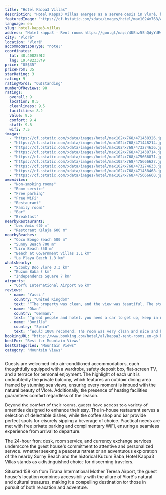 ```yaml
---
title: "Hotel Kappa3 Villas"
description: "Hotel Kappa3 Villas emerges as a serene oasis in Vlorë, boasting a picturesque garden and breathtaking mountain vistas."
featuredImage: "https://cf.bstatic.com/xdata/images/hotel/max1024x768/471438326.jpg?k=f5ae43be2833c6d7aeb05712bb0831880587d475b61b853e7f1f22e177a47291&o=&hp=1"
language: en
slug: hotel-kappa3-villas
address: "Hotel kappa3 - Rent rooms https://goo.gl/maps/4UEaz5ShQdyYdEvp6, Vlorë, Albania"
city: "Vlorë"
location: "Vlorë"
accommodationType: "hotel"
coordinates:
  lat: 40.40825912
  lng: 19.48233749
price: "US$35"
priceFrom: 35
starRating: 3
rating: 9
ratingWords: "Outstanding"
numberOfReviews: 98
ratings:
  overall: 9
  location: 8.5
  cleanliness: 9.5
  facilities: 8.9
  value: 9.5
  comfort: 9.4
  staff: 9.8
  wifi: 7.5
images:
  - "https://cf.bstatic.com/xdata/images/hotel/max1024x768/471438326.jpg?k=f5ae43be2833c6d7aeb05712bb0831880587d475b61b853e7f1f22e177a47291&o=&hp=1"
  - "https://cf.bstatic.com/xdata/images/hotel/max1024x768/471448214.jpg?k=f20fadd7451915a6c37a36ecbbee34b13aed1e8d7697f7e760f1e1d55e5ec421&o=&hp=1"
  - "https://cf.bstatic.com/xdata/images/hotel/max1024x768/473274636.jpg?k=c2807fd054131bb779f8ce2bbf32de6111266a3fcb82e3d398bd4ab3e182b8f9&o=&hp=1"
  - "https://cf.bstatic.com/xdata/images/hotel/max1024x768/471438714.jpg?k=4ae2b23b5a022fc85841bb640d80411a8c9290dbea9a8e29562641cf2a79b70b&o=&hp=1"
  - "https://cf.bstatic.com/xdata/images/hotel/max1024x768/475666871.jpg?k=c89daa17a0e465111d4ff819c1a348cb8a0d0a38a670161063f927306bfcdae3&o=&hp=1"
  - "https://cf.bstatic.com/xdata/images/hotel/max1024x768/475666627.jpg?k=dd4f54a1b6e8d9322a2142044fe339f65d0d96ffb9bb2da1405043d958962cd8&o=&hp=1"
  - "https://cf.bstatic.com/xdata/images/hotel/max1024x768/473274633.jpg?k=3923cdacc77424dc5966c17b9841228d321c138d199a0aa692f16c1f32e77b52&o=&hp=1"
  - "https://cf.bstatic.com/xdata/images/hotel/max1024x768/471438468.jpg?k=e4dc1020562aaebe7b72fbe851e6d5a64cd827ad5dbf65f322729031d623a5c9&o=&hp=1"
  - "https://cf.bstatic.com/xdata/images/hotel/max1024x768/475666660.jpg?k=8a57c10a227319c2ab2f308b386db35207591f3eab7930bda18ff24ecf604e34&o=&hp=1"
amenities:
  - "Non-smoking rooms"
  - "Room service"
  - "Free parking"
  - "Free WiFi"
  - "Restaurant"
  - "Family rooms"
  - "Bar"
  - "Breakfast"
nearbyRestaurants:
  - "Les Amis 450 m"
  - "Restorant Kalaja 600 m"
nearbyBeaches:
  - "Coco Bongo Beach 500 m"
  - "Sunny Beach 700 m"
  - "Liro Beach 750 m"
  - "Beach at Government Villas 1.1 km"
  - "La Playa Beach 1.3 km"
whatsNearby:
  - "Scooby Doo Vlore 3.3 km"
  - "Kuzum Baba 7 km"
  - "Independence Square 7 km"
airports:
  - "Corfu International Airport 96 km"
reviews:
  - name: "Yassin"
    country: "United Kingdom"
    text: "“The property was clean, and the view was beautiful. The staff was accommodating in finding the hotel.”"
  - name: "Okan"
    country: "Germany"
    text: "“great people and hotel. you need a car to get up, keep in mind :)”"
  - name: "Bonilla"
    country: "Spain"
    text: "“Would 100% recomend. The room was very clean and nice and had an incredible view, breakfast was super nice served at their terrace with and incredible view. Kevin the owner was super nice and helpful, he recomended places to visit and...”"
bookingURL: "https://www.booking.com/hotel/al/kappa3-rent-rooms.en-gb.html?aid=8035640"
bestFor: "Best for Mountain Views"
bestCategories: "Mountain Views"
category: "Mountain Views"
---
```


Guests are welcomed into air-conditioned accommodations, each thoughtfully equipped with a wardrobe, safety deposit box, flat-screen TV, and a terrace for personal enjoyment. The highlight of each unit is undoubtedly the private balcony, which features an outdoor dining area framed by stunning sea views, ensuring every moment is imbued with the natural beauty of Vlorë. Additionally, the presence of heating facilities guarantees comfort regardless of the season.

Beyond the comfort of their rooms, guests have access to a variety of amenities designed to enhance their stay. The in-house restaurant serves a selection of delectable dishes, while the coffee shop and bar provide perfect spots for leisurely sipping a beverage of choice. Practical needs are met with free private parking and complimentary WiFi, ensuring a seamless experience from arrival to departure.

The 24-hour front desk, room service, and currency exchange services underscore the guest house's commitment to attentive and personalized service. Whether seeking a peaceful retreat or an adventurous exploration of the nearby Sunny Beach and the historical Kuzum Baba, Hotel Kappa3 Villas stands as a distinguished choice for discerning travelers.

Situated 158 km from Tirana International Mother Teresa Airport, the guest house's location combines accessibility with the allure of Vlorë's natural and cultural treasures, making it a compelling destination for those in pursuit of both relaxation and adventure.
